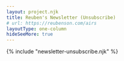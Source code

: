 ```yaml
---
layout: project.njk
title: Reuben's Newsletter (Unsubscribe)
# url: https://reubenson.com/airs
layoutType: one-column
hideSeeMore: true
---
```


{% include "newsletter-unsubscribe.njk" %}
